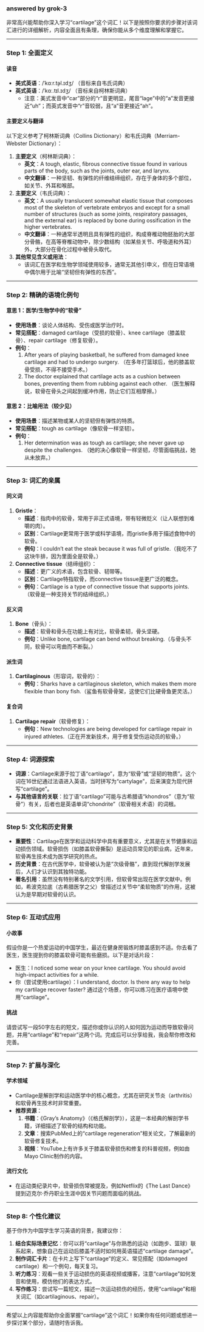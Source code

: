 ### answered by grok-3
非常高兴能帮助你深入学习“cartilage”这个词汇！以下是按照你要求的步骤对该词汇进行的详细解析，内容全面且有条理，确保你能从多个维度理解和掌握它。

---

### **Step 1: 全面定义**

#### **读音**
- **美式英语**：/ˈkɑːr.t̬əl.ɪdʒ/ （音标来自韦氏词典）
- **英式英语**：/ˈkɑː.tɪl.ɪdʒ/ （音标来自柯林斯词典）
  - 注意：美式发音中“car”部分的“r”音更明显，尾音“lage”中的“a”发音更接近“uh”；而英式发音中“r”音较弱，且“a”音更接近“ah”。

#### **主要定义与翻译**
以下定义参考了柯林斯词典（Collins Dictionary）和韦氏词典（Merriam-Webster Dictionary）：
1. **主要定义**（柯林斯词典）：
   - **英文**：A tough, elastic, fibrous connective tissue found in various parts of the body, such as the joints, outer ear, and larynx.
   - **中文翻译**：一种坚韧、有弹性的纤维结缔组织，存在于身体的多个部位，如关节、外耳和喉部。
2. **主要定义**（韦氏词典）：
   - **英文**：A usually translucent somewhat elastic tissue that composes most of the skeleton of vertebrate embryos and except for a small number of structures (such as some joints, respiratory passages, and the external ear) is replaced by bone during ossification in the higher vertebrates.
   - **中文翻译**：一种通常半透明且具有弹性的组织，构成脊椎动物胚胎的大部分骨骼，在高等脊椎动物中，除少数结构（如某些关节、呼吸道和外耳）外，大部分在骨化过程中被骨头取代。
3. **其他常见含义或用法**：
   - 该词汇在医学和生物学领域使用较多，通常无其他引申义，但在日常语境中偶尔用于比喻“坚韧但有弹性的东西”。

---

### **Step 2: 精确的语境化例句**

#### **意思 1：医学/生物学中的“软骨”**
- **使用场景**：谈论人体结构、受伤或医学治疗时。
- **常见搭配**：damaged cartilage（受损的软骨）、knee cartilage（膝盖软骨）、repair cartilage（修复软骨）。
- **例句**：
  1. After years of playing basketball, he suffered from damaged knee cartilage and had to undergo surgery.
     （在多年打篮球后，他的膝盖软骨受损，不得不接受手术。）
  2. The doctor explained that cartilage acts as a cushion between bones, preventing them from rubbing against each other.
     （医生解释说，软骨在骨头之间起到缓冲作用，防止它们互相摩擦。）

#### **意思 2：比喻用法（较少见）**
- **使用场景**：描述某物或某人的坚韧但有弹性的特质。
- **常见搭配**：tough as cartilage（像软骨一样坚韧）。
- **例句**：
  1. Her determination was as tough as cartilage; she never gave up despite the challenges.
     （她的决心像软骨一样坚韧，尽管面临挑战，她从未放弃。）

---

### **Step 3: 词汇的亲属**

#### **同义词**
1. **Gristle**：
   - **描述**：指肉中的软骨，常用于非正式语境，带有轻微贬义（让人联想到难嚼的肉）。
   - **区别**：Cartilage更常用于医学或科学语境，而gristle多用于描述食物中的软骨。
   - **例句**：I couldn’t eat the steak because it was full of gristle.（我吃不了这块牛排，因为里面全是软骨。）
2. **Connective tissue**（结缔组织）：
   - **描述**：更广义的术语，包含软骨、韧带等。
   - **区别**：Cartilage特指软骨，而connective tissue是更广泛的概念。
   - **例句**：Cartilage is a type of connective tissue that supports joints.（软骨是一种支持关节的结缔组织。）

#### **反义词**
1. **Bone**（骨头）：
   - **描述**：软骨和骨头在功能上有对比，软骨柔韧，骨头坚硬。
   - **例句**：Unlike bone, cartilage can bend without breaking.（与骨头不同，软骨可以弯曲而不断裂。）

#### **派生词**
1. **Cartilaginous**（形容词，软骨的）：
   - **例句**：Sharks have a cartilaginous skeleton, which makes them more flexible than bony fish.（鲨鱼有软骨骨架，这使它们比硬骨鱼更灵活。）

#### **复合词**
1. **Cartilage repair**（软骨修复）：
   - **例句**：New technologies are being developed for cartilage repair in injured athletes.（正在开发新技术，用于修复受伤运动员的软骨。）

---

### **Step 4: 词源探索**

- **词源**：Cartilage来源于拉丁语“cartilago”，意为“软骨”或“坚韧的物质”。这个词在16世纪通过法语进入英语，当时拼写为“cartylage”，后来演变为现代拼写“cartilage”。
- **与其他语言的关联**：拉丁语“cartilago”可能与古希腊语“khondros”（意为“软骨”）有关，后者也是英语单词“chondrite”（软骨相关术语）的词根。

---

### **Step 5: 文化和历史背景**

- **重要性**：Cartilage在医学和运动科学中具有重要意义，尤其是在关节健康和运动损伤领域。软骨损伤（如膝盖软骨撕裂）是运动员常见的职业病，近年来，软骨再生技术成为医学研究的热点。
- **历史背景**：在古代医学中，软骨被认为是“次级骨骼”，直到现代解剖学发展后，人们才认识到其独特功能。
- **著名引用**：虽然没有特别著名的文学引用，但软骨常出现在医学文献中。例如，希波克拉底（古希腊医学之父）曾描述过关节中“柔软物质”的作用，这被认为是早期对软骨的认识。

---

### **Step 6: 互动式应用**

#### **小故事**
假设你是一个热爱运动的中国学生，最近在健身房锻炼时膝盖感到不适。你去看了医生，医生提到你的膝盖软骨可能有些磨损。以下是对话片段：
- 医生：I noticed some wear on your knee cartilage. You should avoid high-impact activities for a while.
- 你（尝试使用cartilage）：I understand, doctor. Is there any way to help my cartilage recover faster?
通过这个场景，你可以练习在医疗语境中使用“cartilage”。

#### **挑战**
请尝试写一段50字左右的短文，描述你或你认识的人如何因为运动而导致软骨问题，并用“cartilage”和“repair”这两个词。完成后可以分享给我，我会帮你修改和完善。

---

### **Step 7: 扩展与深化**

#### **学术领域**
- Cartilage是解剖学和运动医学中的核心概念，尤其在研究关节炎（arthritis）和软骨再生技术时非常重要。
- **推荐资源**：
  1. **书籍**：《Gray’s Anatomy》（《格氏解剖学》），这是一本经典的解剖学书籍，详细描述了软骨的结构和功能。
  2. **文章**：搜索PubMed上的“cartilage regeneration”相关论文，了解最新的软骨修复技术。
  3. **视频**：YouTube上有许多关于膝盖软骨损伤和修复的科普视频，例如由Mayo Clinic制作的内容。

#### **流行文化**
- 在运动类纪录片中，软骨损伤常被提及，例如Netflix的《The Last Dance》提到迈克尔·乔丹职业生涯中因关节问题而面临的挑战。

---

### **Step 8: 个性化建议**

基于你作为中国学生学习英语的背景，我建议你：
1. **结合实际场景记忆**：你可以将“cartilage”与你熟悉的运动（如跑步、篮球）联系起来，想象自己在运动后膝盖不适时如何用英语描述“cartilage damage”。
2. **制作词汇卡片**：在卡片上写下“cartilage”的定义、常见搭配（如damaged cartilage）和一个例句，每天复习。
3. **听力练习**：观看一些关于运动损伤的英语视频或播客，注意“cartilage”如何发音和使用，模仿他们的表达方式。
4. **写作练习**：尝试写一篇短文，描述一次运动损伤的经历，使用“cartilage”和相关词汇（如cartilaginous、repair）。

---

希望以上内容能帮助你全面掌握“cartilage”这个词汇！如果你有任何问题或想进一步探讨某个部分，请随时告诉我。